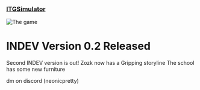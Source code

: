 
### [ITGSimulator](https://ntigymnasiet.se/orebro/)

![The game](https://i.imgur.com/S9a6ONh.png)


# INDEV Version 0.2 Released
Second INDEV version is out!
  Zozk now has a Gripping storyline
  The school has some new furniture 


dm on discord
(neonicpretty)

